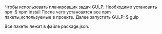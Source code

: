 Чтобы использовать планировщик задач GULP.
Необходимо установить npn: 
$ npm install
После чего установятся все npm пакеты,используемые в проекте.
Далее запустить GULP:
$ gulp

Все пакеты лежат в файле package.json.

